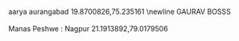 aarya aurangabad 19.8700826,75.235161 \newline
GAURAV BOSSS   
<br>
Manas Peshwe : Nagpur 21.1913892,79.0179506
<br>
